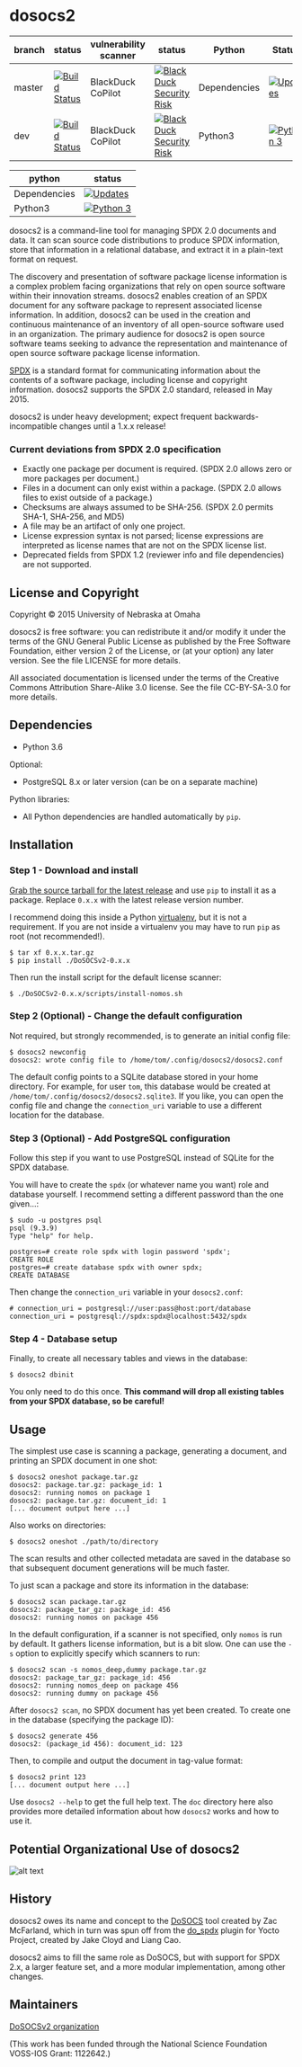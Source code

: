 dosocs2
=======

branch | status | vulnerability scanner | status | Python | Status
--- | --- | --- | --- | --- | ---
master | [![Build Status](https://travis-ci.org/DoSOCSv2/DoSOCSv2.svg?branch=master)](https://travis-ci.org/DoSOCSv2/DoSOCSv2) | BlackDuck CoPilot | [![Black Duck Security Risk](https://copilot.blackducksoftware.com/github/groups/UShan89/locations/DoSOCSv2/public/results/branches/master/badge-risk.svg)](https://copilot.blackducksoftware.com/github/groups/UShan89/locations/DoSOCSv2/public/results/branches/master) | Dependencies | [![Updates](https://pyup.io/repos/github/UShan89/DoSOCSv2/shield.svg)](https://pyup.io/repos/github/UShan89/DoSOCSv2/)
dev | [![Build Status](https://travis-ci.org/DoSOCSv2/DoSOCSv2.svg?branch=dev)](https://travis-ci.org/DoSOCSv2/DoSOCSv2) | BlackDuck CoPilot | [![Black Duck Security Risk](https://copilot.blackducksoftware.com/github/groups/UShan89/locations/DoSOCSv2/public/results/branches/master/badge-risk.svg)](https://copilot.blackducksoftware.com/github/groups/UShan89/locations/DoSOCSv2/public/results/branches/dev) | Python3 | [![Python 3](https://pyup.io/repos/github/UShan89/DoSOCSv2/python-3-shield.svg)](https://pyup.io/repos/github/UShan89/DoSOCSv2/)

python | status
--- | ---
Dependencies | [![Updates](https://pyup.io/repos/github/DoSOCSv2/DoSOCSv2/shield.svg)](https://pyup.io/repos/github/DoSOCSv2/DoSOCSv2/)
Python3 | [![Python 3](https://pyup.io/repos/github/DoSOCSv2/DoSOCSv2/python-3-shield.svg)](https://pyup.io/repos/github/DoSOCSv2/DoSOCSv2/)


dosocs2 is a command-line tool for managing SPDX 2.0 documents and data. It can
scan source code distributions to produce SPDX information, store that
information in a relational database, and extract it in a plain-text format
on request.

The discovery and presentation of software package license information is a complex
problem facing organizations that rely on open source software within their 
innovation streams. dosocs2 enables creation of an SPDX document for any 
software package to represent associated license information. In addition, dosocs2 
can be used in the creation and continuous maintenance of an inventory of all 
open-source software used in an organization. The primary audience for dosocs2 is open source
software teams seeking to advance the representation and maintenance of open source 
software package license information. 

[SPDX](http://www.spdx.org) is a standard format for communicating information
about the contents of a software package, including license and copyright
information. dosocs2 supports the SPDX 2.0 standard, released in May 2015.

dosocs2 is under heavy development; expect frequent backwards-incompatible
changes until a 1.x.x release!

### Current deviations from SPDX 2.0 specification

* Exactly one package per document is required. (SPDX 2.0 allows zero or more
  packages per document.)
* Files in a document can only exist within a package. (SPDX 2.0 allows files
  to exist outside of a package.)
* Checksums are always assumed to be SHA-256. (SPDX 2.0 permits SHA-1, SHA-256,
  and MD5)
* A file may be an artifact of only one project.
* License expression syntax is not parsed; license expressions are interpreted as license
  names that are not on the SPDX license list.
* Deprecated fields from SPDX 1.2 (reviewer info and file dependencies) are not supported.


License and Copyright
---------------------

Copyright © 2015 University of Nebraska at Omaha

dosocs2 is free software: you can redistribute it and/or modify it under the
terms of the GNU General Public License as published by the Free Software
Foundation, either version 2 of the License, or (at your option) any later
version. See the file LICENSE for more details.

All associated documentation is licensed under the terms of the Creative
Commons Attribution Share-Alike 3.0 license. See the file CC-BY-SA-3.0 for more
details.


Dependencies
------------

- Python 3.6

Optional:
- PostgreSQL 8.x or later version (can be on a separate machine)

Python libraries:
- All Python dependencies are handled automatically by `pip`.


Installation
------------

### Step 1 - Download and install

[Grab the source tarball for the latest
release](https://github.com/ttgurney/dosocs2/releases) and use `pip` to install
it as a package. Replace `0.x.x` with the latest release version number.

I recommend doing this inside a Python
[virtualenv](http://docs.python-guide.org/en/latest/dev/virtualenvs/), but it
is not a requirement. If you are not inside a virtualenv you may have to run
`pip` as root (not recommended!).


    $ tar xf 0.x.x.tar.gz
    $ pip install ./DoSOCSv2-0.x.x

Then run the install script for the default license scanner:

    $ ./DoSOCSv2-0.x.x/scripts/install-nomos.sh

### Step 2 (Optional) - Change the default configuration

Not required, but strongly recommended, is to generate an initial config
file:

    $ dosocs2 newconfig
    dosocs2: wrote config file to /home/tom/.config/dosocs2/dosocs2.conf

The default config points to a SQLite database stored in your home directory.
For example, for user `tom`, this database would be created at
`/home/tom/.config/dosocs2/dosocs2.sqlite3`. If you like, you can open the
config file and change the `connection_uri` variable to use a different
location for the database.


### Step 3 (Optional) - Add PostgreSQL configuration

Follow this step if you want to use PostgreSQL instead of SQLite for the
SPDX database.

You will have to create the `spdx` (or whatever name you want) role and
database yourself.  I recommend setting a different password than the
one given...:

    $ sudo -u postgres psql
    psql (9.3.9)
    Type "help" for help.

    postgres=# create role spdx with login password 'spdx';
    CREATE ROLE
    postgres=# create database spdx with owner spdx;
    CREATE DATABASE

Then change the `connection_uri` variable in your `dosocs2.conf`:

    # connection_uri = postgresql://user:pass@host:port/database
    connection_uri = postgresql://spdx:spdx@localhost:5432/spdx


### Step 4 - Database setup

Finally, to create all necessary tables and views in the database:

    $ dosocs2 dbinit

You only need to do this once. **This command will drop all
existing tables from your SPDX database, so be careful!**

Usage
-----

The simplest use case is scanning a package, generating a
document, and printing an SPDX document in one shot:

    $ dosocs2 oneshot package.tar.gz
    dosocs2: package.tar.gz: package_id: 1
    dosocs2: running nomos on package 1
    dosocs2: package.tar.gz: document_id: 1
    [... document output here ...]

Also works on directories:

    $ dosocs2 oneshot ./path/to/directory

The scan results and other collected metadata are saved in the database
so that subsequent document generations will be much faster.

To just scan a package and store its information in the database:

    $ dosocs2 scan package.tar.gz
    dosocs2: package_tar_gz: package_id: 456
    dosocs2: running nomos on package 456

In the default configuration, if a scanner is not specified, only `nomos`
is run by default. It gathers license information, but is a bit slow.
One can use the `-s` option to explicitly specify which scanners to run:

    $ dosocs2 scan -s nomos_deep,dummy package.tar.gz
    dosocs2: package_tar_gz: package_id: 456
    dosocs2: running nomos_deep on package 456
    dosocs2: running dummy on package 456

After `dosocs2 scan`, no SPDX document has yet been created.
To create one in the database (specifying the package ID):

    $ dosocs2 generate 456
    dosocs2: (package_id 456): document_id: 123

Then, to compile and output the document in tag-value format:

    $ dosocs2 print 123
    [... document output here ...]

Use `dosocs2 --help` to get the full help text. The `doc` directory
here also provides more detailed information about how `dosocs2` works
and how to use it.

Potential Organizational Use of dosocs2
---------------------------------------

![alt text](https://cloud.githubusercontent.com/assets/656208/20320341/30b9468c-ab37-11e6-8e3f-c63543b85453.png)

History
-------

dosocs2 owes its name and concept to the
[DoSOCS](https://github.com/socs-dev-env/DoSOCS) tool created by Zac
McFarland, which in turn was spun off from the [do_spdx](https://github.com/ttgurney/yocto-spdx/blob/master/src/spdx.bbclass) plugin for Yocto
Project, created by Jake Cloyd and Liang Cao.

dosocs2 aims to fill the same role as DoSOCS, but with support for SPDX 2.x, a
larger feature set, and a more modular implementation, among other changes.


Maintainers
-----------

[DoSOCSv2 organization](https://github.com/DoSOCSv2)


(This work has been funded through the National Science Foundation VOSS-IOS Grant: 1122642.)
